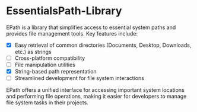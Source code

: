 # EssentialsPath-Library

EPath is a library that simplifies access to essential system paths and provides file management tools. Key features include:

- [x] Easy retrieval of common directories (Documents, Desktop, Downloads, etc.) as strings
- [ ] Cross-platform compatibility
- [ ] File manipulation utilities
- [x] String-based path representation
- [ ] Streamlined development for file system interactions

EPath offers a unified interface for accessing important system locations and performing file operations, making it easier for developers to manage file system tasks in their projects.

